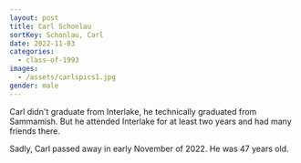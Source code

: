 ```yaml
---
layout: post
title: Carl Schonlau
sortKey: Schonlau, Carl
date: 2022-11-03
categories:
  - class-of-1993
images:
  - /assets/carlspics1.jpg
gender: male
---
```

Carl didn't graduate from Interlake, he technically graduated from Sammamish. But he attended Interlake for at least two years and had many friends there. 

Sadly, C﻿arl passed away in early November of 2022. He was 47 years old.